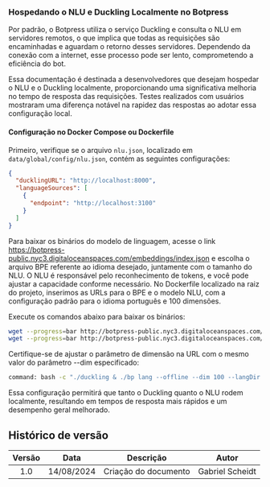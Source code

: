 ### Hospedando o NLU e Duckling Localmente no Botpress

Por padrão, o Botpress utiliza o serviço Duckling e consulta o NLU em servidores remotos, o que implica que todas as requisições são encaminhadas e aguardam o retorno desses servidores. Dependendo da conexão com a internet, esse processo pode ser lento, comprometendo a eficiência do bot.

Essa documentação é destinada a desenvolvedores que desejam hospedar o NLU e o Duckling localmente, proporcionando uma significativa melhoria no tempo de resposta das requisições. Testes realizados com usuários mostraram uma diferença notável na rapidez das respostas ao adotar essa configuração local.

#### Configuração no Docker Compose ou Dockerfile

Primeiro, verifique se o arquivo `nlu.json`, localizado em `data/global/config/nlu.json`, contém as seguintes configurações:

```json
{
  "ducklingURL": "http://localhost:8000",
  "languageSources": [
    {
      "endpoint": "http://localhost:3100"
    }
  ]
}
```

Para baixar os binários do modelo de linguagem, acesse o link https://botpress-public.nyc3.digitaloceanspaces.com/embeddings/index.json e escolha o arquivo BPE referente ao idioma desejado, juntamente com o tamanho do NLU. O NLU é responsável pelo reconhecimento de tokens, e você pode ajustar a capacidade conforme necessário. No Dockerfile localizado na raiz do projeto, inserimos as URLs para o BPE e o modelo NLU, com a configuração padrão para o idioma português e 100 dimensões.

Execute os comandos abaixo para baixar os binários:
```bash
wget --progress=bar http://botpress-public.nyc3.digitaloceanspaces.com/embeddings/bp.pt.bpe.model && \
wget --progress=bar http://botpress-public.nyc3.digitaloceanspaces.com/embeddings/bp.pt.100.bin && \
```

Certifique-se de ajustar o parâmetro de dimensão na URL com o mesmo valor do parâmetro --dim especificado:

```bash
command: bash -c "./duckling & ./bp lang --offline --dim 100 --langDir /botpress & ./bp"
```

Essa configuração permitirá que tanto o Duckling quanto o NLU rodem localmente, resultando em tempos de resposta mais rápidos e um desempenho geral melhorado.
## Histórico de versão

| Versão |    Data    |                       Descrição                       |      Autor       |
| :----: | :--------: | :---------------------------------------------------: | :--------------: |
|  1.0   | 14/08/2024 |           Criação do documento                        |  Gabriel Scheidt   |
